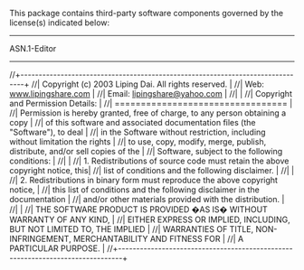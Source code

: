 This package contains third-party software components governed by the license(s) indicated below:

*****************************************************************
ASN.1-Editor
*****************************************************************

//+-------------------------------------------------------------------------------+
//| Copyright (c) 2003 Liping Dai. All rights reserved.                           |
//| Web: www.lipingshare.com                                                      |
//| Email: lipingshare@yahoo.com                                                  |
//|                                                                               |
//| Copyright and Permission Details:                                             |
//| =================================                                             |
//| Permission is hereby granted, free of charge, to any person obtaining a copy  |
//| of this software and associated documentation files (the "Software"), to deal |
//| in the Software without restriction, including without limitation the rights  |
//| to use, copy, modify, merge, publish, distribute, and/or sell copies of the   |
//| Software, subject to the following conditions:                                |
//|                                                                               |
//| 1. Redistributions of source code must retain the above copyright notice, this|
//| list of conditions and the following disclaimer.                              |
//|                                                                               |
//| 2. Redistributions in binary form must reproduce the above copyright notice,  |
//| this list of conditions and the following disclaimer in the documentation     |
//| and/or other materials provided with the distribution.                        |
//|                                                                               |
//| THE SOFTWARE PRODUCT IS PROVIDED �AS IS� WITHOUT WARRANTY OF ANY KIND,        |
//| EITHER EXPRESS OR IMPLIED, INCLUDING, BUT NOT LIMITED TO, THE IMPLIED         |
//| WARRANTIES OF TITLE, NON-INFRINGEMENT, MERCHANTABILITY AND FITNESS FOR        |
//| A PARTICULAR PURPOSE.                                                         |
//+-------------------------------------------------------------------------------+
